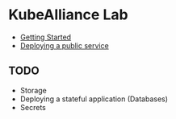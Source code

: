 # KubeAlliance Lab

-   [Getting Started](./getting-started.md)
-   [Deploying a public service](./deploying-a-public-service.md.md)

## TODO

-   Storage
-   Deploying a stateful application (Databases)
-   Secrets
